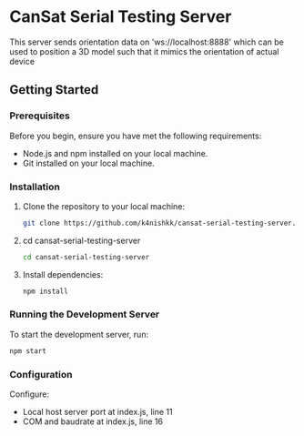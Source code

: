 # CanSat Serial Testing Server

This server sends orientation data on 'ws://localhost:8888' which can be used to position a 3D model such that it mimics the orientation of actual device

## Getting Started

### Prerequisites

Before you begin, ensure you have met the following requirements:

- Node.js and npm installed on your local machine.
- Git installed on your local machine.

### Installation

1. Clone the repository to your local machine:
   ```sh
   git clone https://github.com/k4nishkk/cansat-serial-testing-server.git
   ```
2. cd cansat-serial-testing-server
   ```sh
   cd cansat-serial-testing-server
   ```
3. Install dependencies:
   ```sh
   npm install
   ```

### Running the Development Server

To start the development server, run:

```sh
npm start
```

### Configuration

Configure:

* Local host server port at index.js, line 11
* COM and baudrate at index.js, line 16